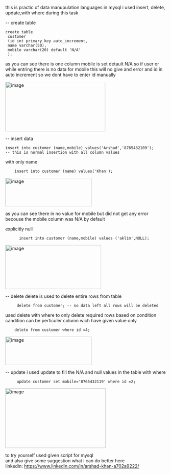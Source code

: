 this is practic of data manupulation languages in mysql 
i used insert, delete, update,with where during this  task


-- create table 

    create table
     customer
     (id int primary key auto_increment,
     name varchar(50),
     mobile varchar(20) default 'N/A'
     );
as you can see there is one column mobile is set detault N/A so if user or while entring there is no data for mobile this will no give and error and id in auto increment so we dont have to enter id manually


<img width="313" height="155" alt="image" src="https://github.com/user-attachments/assets/bdcefdae-21b7-4ec4-b158-33444ac851c6" />


-- insert data 

    insert into customer (name,mobile) values('Arshad','8765432109');
    -- this is normal insertion with all column values
  with only name 
        
        insert into customer (name) values('Khan');
 <img width="270" height="89" alt="image" src="https://github.com/user-attachments/assets/2642e55b-3f6e-4768-9d5d-ab0399ed4605" />

 as you can see there in no value for mobile but did not get any error becouse the mobile column was N/A by default 

  explicitly null
  
          insert into customer (name,mobile) values ('aklim',NULL);


  <img width="300" height="138" alt="image" src="https://github.com/user-attachments/assets/153a5f09-21ee-4406-94e6-8fe64bc97866" />


-- delete
  delete is used to delete entire rows from table 
 
         delete from customer; -- no data left all rows will be deleted

  used delete with where to only delete required rows based on condition 
  <br>
  candition can be perticuler column wich have given value only 
  
        delete from customer where id =4;
        
  <img width="270" height="89" alt="image" src="https://github.com/user-attachments/assets/2642e55b-3f6e-4768-9d5d-ab0399ed4605" />


-- update 
   i used update to fill the N/A and null values in the table with where 
         
         update customer set mobile='8765432119' where id =2;

         


   <img width="314" height="187" alt="image" src="https://github.com/user-attachments/assets/eda4576b-5435-4a04-9bc1-9f1c24d38833" />



to try yourself used given script for mysql 
<br> 
and also give some suggestion what i can do better here 
<br>
linkedin: https://www.linkedin.com/in/arshad-khan-a702a9222/



     
